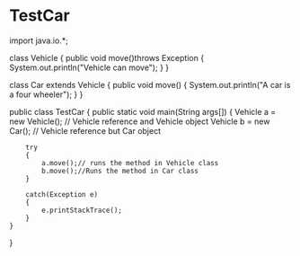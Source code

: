 TestCar
=======
import java.io.*;

class Vehicle
{
    public void move()throws Exception
	{
        System.out.println("Vehicle can move");
    }
}

class Car extends Vehicle
{
    public void move()
	{
        System.out.println("A car is a four wheeler");
    }
}

public class TestCar
{
    public static void main(String args[])
	{
        Vehicle a = new Vehicle(); // Vehicle reference and Vehicle object
        Vehicle b = new Car(); // Vehicle reference but Car object

		try
		{
            a.move();// runs the method in Vehicle class
            b.move();//Runs the method in Car class
		}
		
		catch(Exception e)
		{
		    e.printStackTrace();
		}
    }
}
